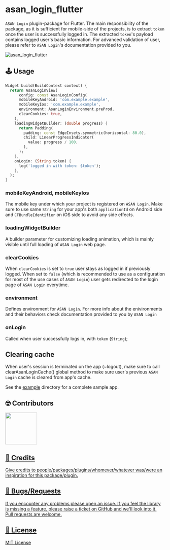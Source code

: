 
# asan_login_flutter

`ASAN Login` plugin-package for Flutter. The main responsibility of the package, as it is sufficient for mobile-side of the projects, is to extract `token` once the user is successfully logged in. The extracted `token`'s payload contains logged user's basic information. For advanced validation of user, please refer to `ASAN Login`'s documentation provided to you.

<img src="https://raw.githubusercontent.com/kamranbekirovyz/asan-login-flutter/master/doc/assets/cover.png" alt="asan_login_flutter" />

## 🕹️ Usage

```dart
Widget build(BuildContext context) {
  return AsanLoginView(
      config: const AsanLoginConfig(
      mobileKeyAndroid: 'com.example.example',
      mobileKeyIos: 'com.example.example',
      environment: AsanLoginEnvironment.preProd,
      clearCookies: true,
    ),
    loadingWidgetBuilder: (double progress) {
      return Padding(
        padding: const EdgeInsets.symmetric(horizontal: 80.0),
        child: LinearProgressIndicator(
          value: progress / 100,
        ),
      );
    },
    onLogin: (String token) {
      log('logged in with token: $token');
    },
  );
}
```

### mobileKeyAndroid, mobileKeyIos

The mobile key under which your project is registered on `ASAN Login`. Make sure to use same `String` for your app's both `applicationId` on Android side and `CFBundleIdentifier` on iOS side to avoid any side effects.

### loadingWidgetBuilder

A builder parameter for customizing loading animation, which is mainly visible until full loading of `ASAN Login` web page.

### clearCookies

When `clearCookies` is set to `true` user stays as logged in if previously logged. When set to `false` (which is recommended to use as a configuration for most of the use cases of `ASAN Login`) user gets redirected to the login page of `ASAN Login` everytime.

### environment

Defines environment for `ASAN Login`. For more info about the enivironments and their behaviors check documentation provided to you by `ASAN Login`

### onLogin

Called when user successfully logs in, with `token` (`String`); 

## Clearing cache

When user's session is terminated on the app (~logout), make sure to call clearAsanLoginCache() global method to make sure user's previous `ASAN Login` cache is cleared from app's cache.

See the <a href="https://github.com/kamranbekirovyz/asan-login-flutter/blob/master/example/lib/main.dart">example</a> directory for a complete sample app.

## 🤓 Contributors

<a  href="https://github.com/kamranbekirovyz/asan-login-flutter/graphs/contributors"> <img  src="https://github.com/kamranbekirovyz.png" height="100">

## 🙏 Credits

Give credits to people/packages/plugins/whomever/whatever was/were an inspiration for this package/plugin.

## 🐞 Bugs/Requests

If you encounter any problems please open an issue. If you feel the library is missing a feature, please raise a ticket on GitHub and we'll look into it. Pull requests are welcome.

## 📃 License

<a href="https://github.com/kamranbekirovyz/asan-login-flutter/blob/master/LICENSE">MIT License</a>